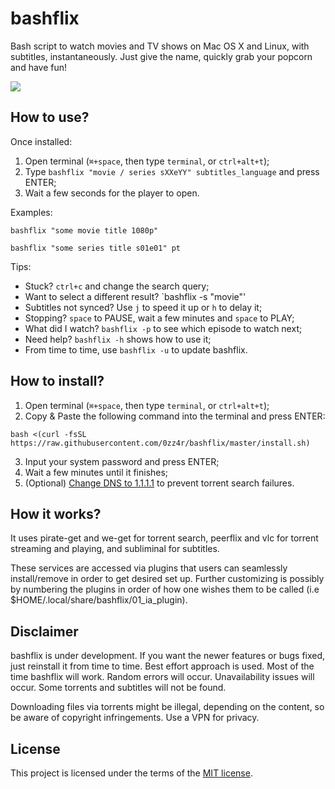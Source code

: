 # bashflix
Bash script to watch movies and TV shows on Mac OS X and Linux, with subtitles, instantaneously. Just give the name, quickly grab your popcorn and have fun!

![](https://media.giphy.com/media/mACRrW4R25kuQLexXn/giphy.gif)

## How to use?
Once installed:
1. Open terminal (`⌘+space`, then type `terminal`, or `ctrl+alt+t`);
2. Type `bashflix "movie / series sXXeYY" subtitles_language` and press ENTER;
4. Wait a few seconds for the player to open.

Examples:
```
bashflix "some movie title 1080p"
```
```
bashflix "some series title s01e01" pt
```

Tips:
* Stuck? `ctrl+c` and change the search query;
* Want to select a different result? `bashflix -s "movie"'
* Subtitles not synced? Use `j` to speed it up or `h` to delay it;
* Stopping? `space` to PAUSE, wait a few minutes and `space` to PLAY;
* What did I watch? `bashflix -p` to see which episode to watch next;
* Need help? `bashflix -h` shows how to use it;
* From time to time, use `bashflix -u` to update bashflix.

## How to install?
1. Open terminal (`⌘+space`, then type `terminal`, or `ctrl+alt+t`);
2. Copy & Paste the following command into the terminal and press ENTER:
```
bash <(curl -fsSL https://raw.githubusercontent.com/0zz4r/bashflix/master/install.sh)
```
3. Input your system password and press ENTER;
4. Wait a few minutes until it finishes;
5. (Optional) [Change DNS to 1.1.1.1](https://1.1.1.1/dns/) to prevent torrent search failures.

## How it works?
It uses pirate-get and we-get for torrent search, peerflix and vlc for torrent streaming and playing, and subliminal for subtitles.

These services are accessed via plugins that users can seamlessly install/remove in order to get desired set up. Further customizing is possibly by numbering the plugins in order of how one wishes them to be called (i.e $HOME/.local/share/bashflix/01_ia_plugin).

## Disclaimer
bashflix is under development. If you want the newer features or bugs fixed, just reinstall it from time to time. Best effort approach is used. Most of the time bashflix will work. Random errors will occur. Unavailability issues will occur. Some torrents and subtitles will not be found. 

Downloading files via torrents might be illegal, depending on the content, so be aware of copyright infringements. Use a VPN for privacy.

## License
This project is licensed under the terms of the [MIT license](https://github.com/0zz4r/bashflix/blob/master/LICENSE.md).

